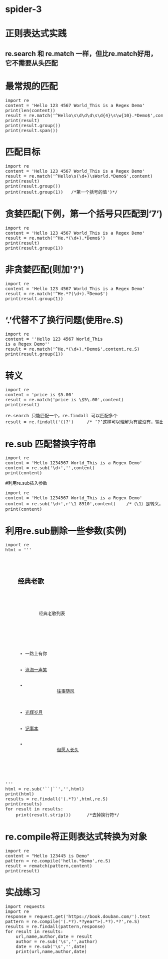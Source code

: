 # spider-3
# 正则表达式实践
## re.search 和 re.match 一样，但比re.match好用，它不需要从头匹配
# 最常规的匹配
<pre>
import re
content = 'Hello 123 4567 World_This is a Regex Demo'
print(len(content))
result = re.match('^Hello\s\d\d\d\s\d{4}\s\w{10}.*Demo$',content)
print(result)
print(result.group())
print(result.span())
</pre>
# 匹配目标
<pre>
import re
content = 'Hello 123 4567 World_This is a Regex Demo'
result = re.match('^Hello\s(\d+)\sWorld.*Demo$',content)
print(result)
print(result.group())
print(result.group(1))   /*第一个括号的值')*/
</pre>
# 贪婪匹配(下例，第一个括号只匹配到‘7’)
<pre>
import re
content = 'Hello 123 4567 World_This is a Regex Demo'
result = re.match('^He.*(\d+).*Demo$')
print(result)
print(result.group(1))
</pre>
# 非贪婪匹配(则加'?')
<pre>
import re
content = 'Hello 123 4567 World_This is a Regex Demo'
result = re.match('^He.*?(\d+).*Demo$')
print(result.group(1))
</pre>
# ‘.’代替不了换行问题(使用re.S)
<pre>
import re
content = ''Hello 123 4567 World_This 
is a Regex Demo''
result = re.match('^He.*(\d+).*Demo$',content,re.S)
print(result.group(1))
</pre>
# 转义
<pre>
import re
content = 'price is $5.00'
result = re.match('price is \$5\.00',content)
print(result)

re.search 只能匹配一个，re.findall 可以匹配多个
result = re.findall('(<a.*?>)?')     /* ‘?’这样可以理解为有或没有，输出只输出括号的内容*/
</pre>
# re.sub  匹配替换字符串
<pre>
import re
content = 'Hello 1234567 World_This is a Regex Demo'
content = re.sub('\d+','',content)
print(content)
</pre>
#利用re.sub插入参数
<pre>
import re
content = 'Hello 1234567 World_This is a Regex Demo'
content = re.sub('\d+',r'\1 8910',content)    /*（\1）是转义，r是原字符不变 */
print(content)
</pre>
# 利用re.sub删除一些参数(实例)
<pre>
import re
html = '''<dir id="songs-llist">
    <h2 class="title">经典老歌</h2>
    <p class="introduction">
        经典老歌列表
    </p>
    <ul id="list" class="list-group">
        <li date-view="2">一路上有你</li>
        <li date-view="7"><a href="/3.mp3" singer="任贤齐">沧海一声笑</a></li>
        <li date-view="7" class="active">
            <a href="/4.mp3" singer="齐秦">往事随风</a>
        </li>
        <li date-view="7"><a href="/5.mp3" singer="家驹">光辉岁月</a></li>
        <li date-view="7"><a href="/6.mp3" singer="陈慧琳">记事本</a></li>
        <li date-view="7">
            <a href="/7.mp3" singer="邓丽君">但愿人长久</a>
        </li>
    </ul>
</dir>'''
html = re.sub('`<a.*?>`|`</a>`','',html)
print(html)
results = re.findall('<li.*?>(.*?)</li>',html,re.S)
print(results)
for result in results:
    print(result.strip())      /*去掉换行符*/
</pre>
# re.compile将正则表达式转换为对象
<pre>
import re
content = "Hello 123445 is Demo"
pattern = re.compile('hello.*Demo',re.S)
result = rematch(pattern,content)
print(result)
</pre>
# 实战练习
<pre>
import requests
import re
response = request.get('https://book.douban.com/').text
pattern = re.compile('<li.*?cover.*?href="(.*?)".*?title="(.*?)".*?more-meta.*?author">(.*?)</span>.*?year">(.*?)</span>.*?</li>',re.S)
results = re.findall(pattern,response)
for result in results:
    url,name,author,date = result
    author = re.sub('\s','',author)
    date = re.sub('\s','',date)
    print(url,name,author,date)
</pre>
